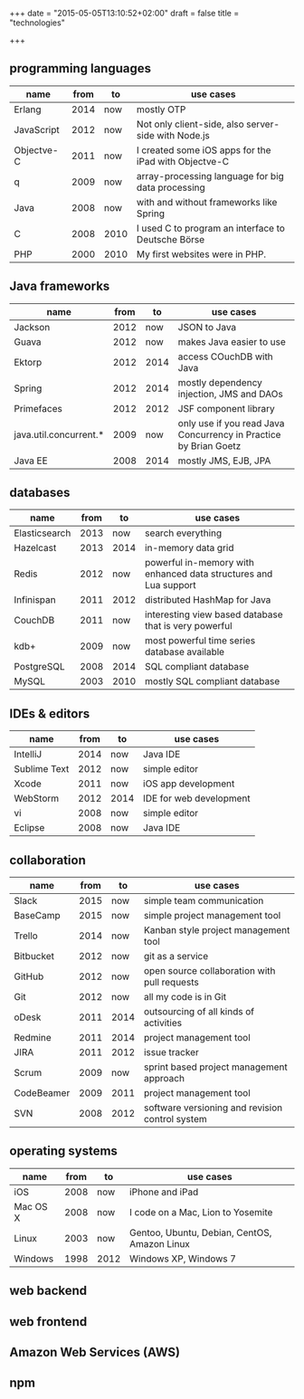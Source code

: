 +++
date = "2015-05-05T13:10:52+02:00"
draft = false
title = "technologies"

+++

## programming languages

name       | from | to   | use cases
-----------|------|------|------------------------------------------------------
Erlang     | 2014 | now  | mostly OTP
JavaScript | 2012 | now  | Not only client-side, also server-side with Node.js
Objectve-C | 2011 | now  | I created some iOS apps for the iPad with Objectve-C
q          | 2009 | now  | array-processing language for big data processing
Java       | 2008 | now  | with and without frameworks like Spring
C          | 2008 | 2010 | I used C to program an interface to Deutsche Börse
PHP        | 2000 | 2010 | My first websites were in PHP.

## Java frameworks

name                   | from | to   | use cases
-----------------------|------|------|------------------------------------------------------------------
Jackson                | 2012 | now  | JSON to Java
Guava                  | 2012 | now  | makes Java easier to use
Ektorp                 | 2012 | 2014 | access COuchDB with Java
Spring                 | 2012 | 2014 | mostly dependency injection, JMS and DAOs
Primefaces             | 2012 | 2012 | JSF component library
java.util.concurrent.* | 2009 | now  | only use if you read Java Concurrency in Practice by Brian Goetz
Java EE                | 2008 | 2014 | mostly JMS, EJB, JPA

## databases

name                   | from | to   | use cases
-----------------------|------|------|------------------------------------------------------------------
Elasticsearch          | 2013 | now  | search everything
Hazelcast              | 2013 | 2014 | in-memory data grid
Redis                  | 2012 | now  | powerful in-memory with enhanced data structures and Lua support
Infinispan             | 2011 | 2012 | distributed HashMap for Java
CouchDB                | 2011 | now  | interesting view based database that is very powerful
kdb+                   | 2009 | now  | most powerful time series database available
PostgreSQL             | 2008 | 2014 | SQL compliant database
MySQL                  | 2003 | 2010 | mostly SQL compliant database

## IDEs & editors

name           | from | to   | use cases
---------------|------|------|---------------------------
IntelliJ       | 2014 | now  | Java IDE
Sublime Text   | 2012 | now  | simple editor
Xcode          | 2011 | now  | iOS app development
WebStorm       | 2012 | 2014 | IDE for web development
vi             | 2008 | now  | simple editor
Eclipse        | 2008 | now  | Java IDE

## collaboration

name           | from | to   | use cases
---------------|------|------|-----------------------------------------------
Slack          | 2015 | now  | simple team communication
BaseCamp       | 2015 | now  | simple project management tool
Trello         | 2014 | now  | Kanban style project management tool
Bitbucket      | 2012 | now  | git as a service
GitHub         | 2012 | now  | open source collaboration with pull requests 
Git            | 2012 | now  | all my code is in Git
oDesk          | 2011 | 2014 | outsourcing of all kinds of activities 
Redmine        | 2011 | 2014 | project management tool
JIRA           | 2011 | 2012 | issue tracker
Scrum          | 2009 | now  | sprint based project management approach
CodeBeamer     | 2009 | 2011 | project management tool
SVN            | 2008 | 2012 | software versioning and revision control system

## operating systems

name           | from | to   | use cases
---------------|------|------|-----------------------------------------------
iOS            | 2008 | now  | iPhone and iPad
Mac OS X       | 2008 | now  | I code on a Mac, Lion to Yosemite
Linux          | 2003 | now  | Gentoo, Ubuntu, Debian, CentOS, Amazon Linux
Windows        | 1998 | 2012 | Windows XP, Windows 7

## web backend

## web frontend

## Amazon Web Services (AWS)

## npm


